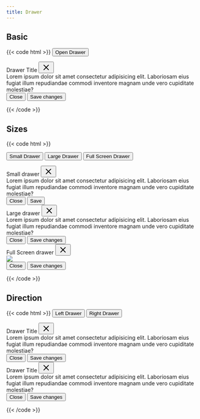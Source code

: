 ```yaml
---
title: Drawer
---
```


## Basic

{{< code html >}}
<button class="btn btn-primary drawer-open" data-drawer="#demodrawer">Open Drawer</button>

<div class="drawer" id="demodrawer" aria-hidden="true">
  <div class="drawer-content">
    <div class="drawer-header">Drawer Title
      <button type="button" class="btn btn-light drawer-close" aria-label="Close"><svg xmlns="http://www.w3.org/2000/svg" width="24" height="24" viewBox="0 0 24 24" fill="none" stroke="currentColor" stroke-width="2" stroke-linecap="round" stroke-linejoin="round"><line x1="18" y1="6" x2="6" y2="18"></line><line x1="6" y1="6" x2="18" y2="18"></line></svg></button>
    </div>
    <div class="drawer-body">Lorem ipsum dolor sit amet consectetur adipisicing elit. Laboriosam eius fugiat illum repudiandae commodi inventore magnam unde vero cupiditate molestiae?</div>
    <div class="drawer-footer">
      <button type="button" class="btn btn-light drawer-close">Close</button>
      <button type="button" class="btn btn-primary">Save changes</button>
    </div>
  </div>
</div>

{{< /code >}}

## Sizes

{{< code html >}}

<button class="btn btn-primary drawer-open" data-drawer="#smalldrawer">Small Drawer</button>
<button class="btn btn-primary drawer-open" data-drawer="#largedrawer">Large Drawer</button>
<button class="btn btn-primary drawer-open" data-drawer="#fulldrawer">Full Screen Drawer</button>

<div class="drawer drawer-sm" id="smalldrawer" aria-hidden="true">
  <div class="drawer-content">
    <div class="drawer-header">Small drawer
      <button type="button" class="btn btn-light drawer-close" aria-label="Close"><svg xmlns="http://www.w3.org/2000/svg" width="24" height="24" viewBox="0 0 24 24" fill="none" stroke="currentColor" stroke-width="2" stroke-linecap="round" stroke-linejoin="round"><line x1="18" y1="6" x2="6" y2="18"></line><line x1="6" y1="6" x2="18" y2="18"></line></svg></button>
    </div>
    <div class="drawer-body">Lorem ipsum dolor sit amet consectetur adipisicing elit. Laboriosam eius fugiat illum repudiandae commodi inventore magnam unde vero cupiditate molestiae?</div>
    <div class="drawer-footer">
      <button type="button" class="btn btn-light drawer-close">Close</button>
      <button type="button" class="btn btn-primary">Save</button>
    </div>
  </div>
</div>

<div class="drawer drawer-lg" id="largedrawer" aria-hidden="true">
  <div class="drawer-content">
    <div class="drawer-header">Large drawer
      <button type="button" class="btn btn-light drawer-close" aria-label="Close"><svg xmlns="http://www.w3.org/2000/svg" width="24" height="24" viewBox="0 0 24 24" fill="none" stroke="currentColor" stroke-width="2" stroke-linecap="round" stroke-linejoin="round"><line x1="18" y1="6" x2="6" y2="18"></line><line x1="6" y1="6" x2="18" y2="18"></line></svg></button>
    </div>
    <div class="drawer-body">Lorem ipsum dolor sit amet consectetur adipisicing elit. Laboriosam eius fugiat illum repudiandae commodi inventore magnam unde vero cupiditate molestiae?</div>
    <div class="drawer-footer">
      <button type="button" class="btn btn-light drawer-close">Close</button>
      <button type="button" class="btn btn-primary">Save changes</button>
    </div>
  </div>
</div>

<div class="drawer drawer-full" id="fulldrawer" aria-hidden="true">
  <div class="drawer-content">
    <div class="drawer-header">Full Screen drawer
      <button type="button" class="btn btn-light drawer-close" aria-label="Close"><svg xmlns="http://www.w3.org/2000/svg" width="24" height="24" viewBox="0 0 24 24" fill="none" stroke="currentColor" stroke-width="2" stroke-linecap="round" stroke-linejoin="round"><line x1="18" y1="6" x2="6" y2="18"></line><line x1="6" y1="6" x2="18" y2="18"></line></svg></button>
    </div>
    <div class="drawer-body"><img class="w-5/6 mx-auto rounded" src="/og.png" /></div>
    <div class="drawer-footer">
      <button type="button" class="btn btn-light drawer-close">Close</button>
      <button type="button" class="btn btn-primary">Save changes</button>
    </div>
  </div>
</div>

{{< /code >}}

## Direction

{{< code html >}}
<button class="btn btn-primary drawer-open" data-drawer="#leftdrawer">Left Drawer</button>
<button class="btn btn-primary drawer-open" data-drawer="#rightdrawer">Right Drawer</button>

<div class="drawer" id="leftdrawer" aria-hidden="true">
  <div class="drawer-content">
    <div class="drawer-header">Drawer Title
      <button type="button" class="btn btn-light drawer-close" aria-label="Close"><svg xmlns="http://www.w3.org/2000/svg" width="24" height="24" viewBox="0 0 24 24" fill="none" stroke="currentColor" stroke-width="2" stroke-linecap="round" stroke-linejoin="round"><line x1="18" y1="6" x2="6" y2="18"></line><line x1="6" y1="6" x2="18" y2="18"></line></svg></button>
    </div>
    <div class="drawer-body">Lorem ipsum dolor sit amet consectetur adipisicing elit. Laboriosam eius fugiat illum repudiandae commodi inventore magnam unde vero cupiditate molestiae?</div>
    <div class="drawer-footer">
      <button type="button" class="btn btn-light drawer-close">Close</button>
      <button type="button" class="btn btn-primary">Save changes</button>
    </div>
  </div>
</div>

<div class="drawer drawer-right" id="rightdrawer" aria-hidden="true">
  <div class="drawer-content">
    <div class="drawer-header">Drawer Title
      <button type="button" class="btn btn-light drawer-close" aria-label="Close"><svg xmlns="http://www.w3.org/2000/svg" width="24" height="24" viewBox="0 0 24 24" fill="none" stroke="currentColor" stroke-width="2" stroke-linecap="round" stroke-linejoin="round"><line x1="18" y1="6" x2="6" y2="18"></line><line x1="6" y1="6" x2="18" y2="18"></line></svg></button>
    </div>
    <div class="drawer-body">Lorem ipsum dolor sit amet consectetur adipisicing elit. Laboriosam eius fugiat illum repudiandae commodi inventore magnam unde vero cupiditate molestiae?</div>
    <div class="drawer-footer">
      <button type="button" class="btn btn-light drawer-close">Close</button>
      <button type="button" class="btn btn-primary">Save changes</button>
    </div>
  </div>
</div>

{{< /code >}}
